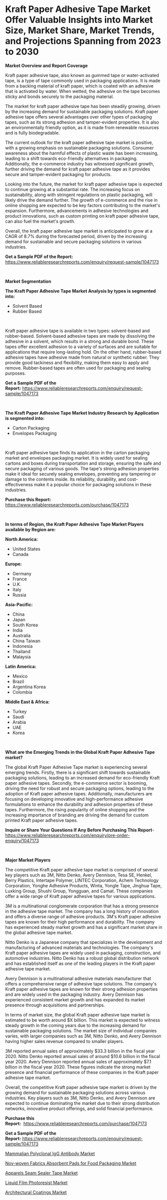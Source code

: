 <p><h1>Kraft Paper Adhesive Tape Market Offer Valuable Insights into Market Size, Market Share, Market Trends, and Projections Spanning from 2023 to 2030</h1></p><p><strong>Market Overview and Report Coverage</strong></p>
<p><p>Kraft paper adhesive tape, also known as gummed tape or water-activated tape, is a type of tape commonly used in packaging applications. It is made from a backing material of kraft paper, which is coated with an adhesive that is activated by water. When wetted, the adhesive on the tape becomes sticky and bonds securely to the packaging material.</p><p>The market for kraft paper adhesive tape has been steadily growing, driven by the increasing demand for sustainable packaging solutions. Kraft paper adhesive tape offers several advantages over other types of packaging tapes, such as its strong adhesion and tamper-evident properties. It is also an environmentally friendly option, as it is made from renewable resources and is fully biodegradable.</p><p>The current outlook for the kraft paper adhesive tape market is positive, with a growing emphasis on sustainable packaging solutions. Consumer awareness about the harmful effects of plastic waste has been increasing, leading to a shift towards eco-friendly alternatives in packaging. Additionally, the e-commerce industry has witnessed significant growth, further driving the demand for kraft paper adhesive tape as it provides secure and tamper-evident packaging for products.</p><p>Looking into the future, the market for kraft paper adhesive tape is expected to continue growing at a substantial rate. The increasing focus on sustainability, along with stringent regulations on plastic packaging, will likely drive the demand further. The growth of e-commerce and the rise in online shopping are expected to be key factors contributing to the market's expansion. Furthermore, advancements in adhesive technologies and product innovations, such as custom printing on kraft paper adhesive tape, can also fuel the market's growth.</p><p>Overall, the kraft paper adhesive tape market is anticipated to grow at a CAGR of 8.7% during the forecasted period, driven by the increasing demand for sustainable and secure packaging solutions in various industries.</p></p>
<p><strong>Get a Sample PDF of the Report:</strong> <a href="https://www.reliableresearchreports.com/enquiry/request-sample/1047173">https://www.reliableresearchreports.com/enquiry/request-sample/1047173</a></p>
<p>&nbsp;</p>
<p><strong>Market Segmentation</strong></p>
<p><strong>The Kraft Paper Adhesive Tape Market Analysis by types is segmented into:</strong></p>
<p><ul><li>Solvent Based</li><li>Rubber Based</li></ul></p>
<p>&nbsp;</p>
<p><p>Kraft paper adhesive tape is available in two types: solvent-based and rubber-based. Solvent-based adhesive tapes are made by dissolving the adhesive in a solvent, which results in a strong and durable bond. These tapes offer excellent adhesion to a variety of surfaces and are suitable for applications that require long-lasting hold. On the other hand, rubber-based adhesive tapes have adhesive made from natural or synthetic rubber. They provide good tackiness and flexibility, making them easy to apply and remove. Rubber-based tapes are often used for packaging and sealing purposes.</p></p>
<p><strong>Get a Sample PDF of the Report:</strong>&nbsp;<a href="https://www.reliableresearchreports.com/enquiry/request-sample/1047173">https://www.reliableresearchreports.com/enquiry/request-sample/1047173</a></p>
<p>&nbsp;</p>
<p><strong>The Kraft Paper Adhesive Tape Market Industry Research by Application is segmented into:</strong></p>
<p><ul><li>Carton Packaging</li><li>Envelopes Packaging</li></ul></p>
<p>&nbsp;</p>
<p><p>Kraft paper adhesive tape finds its application in the carton packaging market and envelopes packaging market. It is widely used for sealing cartons and boxes during transportation and storage, ensuring the safe and secure packaging of various goods. The tape's strong adhesion properties make it ideal for securely sealing envelopes, preventing any tampering or damage to the contents inside. Its reliability, durability, and cost-effectiveness make it a popular choice for packaging solutions in these industries.</p></p>
<p><strong>Purchase this Report:</strong>&nbsp; <a href="https://www.reliableresearchreports.com/purchase/1047173">https://www.reliableresearchreports.com/purchase/1047173</a></p>
<p>&nbsp;</p>
<p><strong>In terms of Region, the Kraft Paper Adhesive Tape Market Players available by Region are:</strong></p>
<p>
    <p> <strong> North America: </strong>
        <ul>
            <li>United States</li>
            <li>Canada</li>
        </ul>
        </p> 
    <p> <strong> Europe: </strong>
        <ul>
            <li>Germany</li>
            <li>France</li>
            <li>U.K.</li>
            <li>Italy</li>
            <li>Russia</li>
        </ul>
        </p> 
    <p> <strong> Asia-Pacific: </strong>
        <ul>
            <li>China</li>
            <li>Japan</li>
            <li>South Korea</li>
            <li>India</li>
            <li>Australia</li>
            <li>China Taiwan</li>
            <li>Indonesia</li>
            <li>Thailand</li>
            <li>Malaysia</li>
        </ul>
        </p> 
    <p> <strong> Latin America: </strong>
        <ul>
            <li>Mexico</li>
            <li>Brazil</li>
            <li>Argentina Korea</li>
            <li>Colombia</li>
        </ul>
        </p> 
    <p> <strong> Middle East & Africa: </strong>
        <ul>
            <li>Turkey</li>
            <li>Saudi</li>
            <li>Arabia</li>
            <li>UAE</li>
            <li>Korea</li>
        </ul>
    </p>
    </p>
<p>&nbsp;</p>
<p><strong>What are the Emerging Trends in the Global Kraft Paper Adhesive Tape market?</strong></p>
<p><p>The global Kraft Paper Adhesive Tape market is experiencing several emerging trends. Firstly, there is a significant shift towards sustainable packaging solutions, leading to an increased demand for eco-friendly Kraft paper adhesive tapes. Secondly, the e-commerce sector is booming, driving the need for robust and secure packaging options, leading to the adoption of Kraft paper adhesive tapes. Additionally, manufacturers are focusing on developing innovative and high-performance adhesive formulations to enhance the durability and adhesion properties of these tapes. Furthermore, the rising popularity of online shopping and the increasing importance of branding are driving the demand for custom printed Kraft paper adhesive tapes.</p></p>
<p><strong>Inquire or Share Your Questions If Any Before Purchasing This Report</strong>- <a href="https://www.reliableresearchreports.com/enquiry/pre-order-enquiry/1047173">https://www.reliableresearchreports.com/enquiry/pre-order-enquiry/1047173</a></p>
<p>&nbsp;</p>
<p><strong>Major Market Players</strong></p>
<p><p>The competitive Kraft paper adhesive tape market is comprised of several key players such as 3M, Nitto Denko, Avery Dennison, Tesa SE, Henkel, Berry Plastics, Intertape Polymer, LINTEC Corporation, Achem Technology Corporation, Yonghe Adhesive Products, Winta, Yongle Tape, Jinghua Tape, Luxking Group, Shushi Group, Yongguan, and Camat. These companies offer a wide range of Kraft paper adhesive tapes for various applications.</p><p>3M is a multinational conglomerate corporation that has a strong presence in the adhesive tape market. The company has a long history of innovation and offers a diverse range of adhesive products. 3M's Kraft paper adhesive tapes are known for their high performance and durability. The company has experienced steady market growth and has a significant market share in the global adhesive tape market.</p><p>Nitto Denko is a Japanese company that specializes in the development and manufacturing of advanced materials and technologies. The company's Kraft paper adhesive tapes are widely used in packaging, construction, and automotive industries. Nitto Denko has a robust global distribution network and has established itself as one of the leading players in the Kraft paper adhesive tape market.</p><p>Avery Dennison is a multinational adhesive materials manufacturer that offers a comprehensive range of adhesive tape solutions. The company's Kraft paper adhesive tapes are known for their strong adhesion properties and are widely used in the packaging industry. Avery Dennison has experienced consistent market growth and has expanded its market presence through acquisitions and partnerships.</p><p>In terms of market size, the global Kraft paper adhesive tape market is estimated to be worth around $X billion. This market is expected to witness steady growth in the coming years due to the increasing demand for sustainable packaging solutions. The market size of individual companies varies, with larger companies such as 3M, Nitto Denko, and Avery Dennison having higher sales revenue compared to smaller players.</p><p>3M reported annual sales of approximately $33.3 billion in the fiscal year 2020. Nitto Denko reported annual sales of around $10.6 billion in the fiscal year 2020. Avery Dennison reported annual sales of approximately $7.1 billion in the fiscal year 2020. These figures indicate the strong market presence and financial performance of these companies in the Kraft paper adhesive tape market.</p><p>Overall, the competitive Kraft paper adhesive tape market is driven by the growing demand for sustainable packaging solutions across various industries. Key players such as 3M, Nitto Denko, and Avery Dennison are expected to continue dominating the market due to their strong distribution networks, innovative product offerings, and solid financial performance.</p></p>
<p><strong>Purchase this Report:</strong>&nbsp;&nbsp;<a href="https://www.reliableresearchreports.com/purchase/1047173">https://www.reliableresearchreports.com/purchase/1047173</a></p>
<p></p>
<p><strong>Get a Sample PDF of the Report:</strong>&nbsp;<a href="https://www.reliableresearchreports.com/enquiry/request-sample/1047173">https://www.reliableresearchreports.com/enquiry/request-sample/1047173</a></p>
<p><p><a href="https://medium.com/@karleeprice2004/mammalian-polyclonal-igg-antibody-market-competitive-analysis-market-trends-and-forecast-to-2030-dcd68c626d92">Mammalian Polyclonal IgG Antibody Market</a></p><p><a href="https://www.linkedin.com/pulse/nov-woven-fabrics-absorbent-pads-food-packaging-market-size-qumre/">Nov-woven Fabrics Absorbent Pads for Food Packaging Market</a></p><p><a href="https://www.linkedin.com/pulse/apparels-seam-sealer-tape-market-research-report-unlocks-x9fne/">Apparels Seam Sealer Tape Market</a></p><p><a href="https://www.linkedin.com/pulse/liquid-film-photoresist-market-research-report-unlocks-w39ve/">Liquid Film Photoresist Market</a></p><p><a href="https://medium.com/@bethelokon998/architectural-coatings-market-size-cagr-trends-2024-2030-c349613b75e4">Architectural Coatings Market</a></p></p>